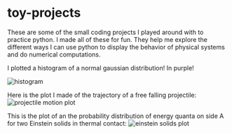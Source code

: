 # toy-projects
These are some of the small coding projects I played around with to practice python.
I made all of these for fun. They help me explore the different ways I can use python to display the behavior of physical systems and do numerical computations.

I plotted a histogram of a normal gaussian distribution! In purple!

![histogram](https://user-images.githubusercontent.com/109223669/184136887-98a1afcc-6bb4-4251-a7f5-31142ce0aa47.png)

Here is the plot I made of the trajectory of a free falling projectile:
![projectile motion plot](https://user-images.githubusercontent.com/109223669/184137408-cfb9d473-12bc-4e5f-a7d2-a638ab3a9399.png)

This is the plot of an the probability distribution of energy quanta on side A for two Einstein solids in thermal contact: 
![einstein solids plot](https://user-images.githubusercontent.com/109223669/184136607-9b31bcab-6aa8-4247-9806-9a982848f6a7.png)
